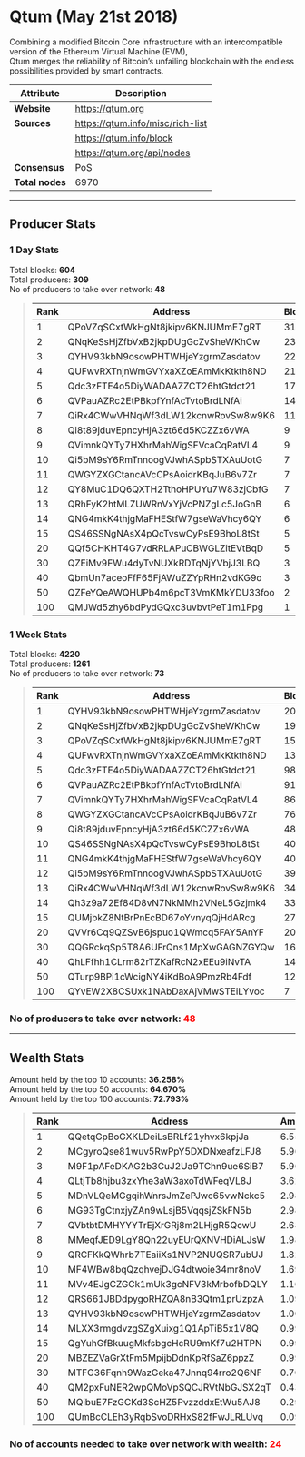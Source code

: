 # Qtum (May 21st 2018)
Combining a modified Bitcoin Core infrastructure with an intercompatible version of the Ethereum Virtual Machine (EVM),<br/>
Qtum merges the reliability of Bitcoin’s unfailing blockchain with the endless possibilities provided by smart contracts. <br/>

|Attribute|Description|
|---|---|
|**Website**|https://qtum.org|
|**Sources**|https://qtum.info/misc/rich-list|
| |https://qtum.info/block|
| |https://qtum.org/api/nodes|
|**Consensus**|PoS|
|**Total nodes**|6970|

---
## Producer Stats
### 1 Day Stats
Total blocks: **604**<br/>
Total producers: **309**<br/>
No of producers to take over network: **48**<br/>
> |Rank|Address|Blocks|
> |---|---|---|
> |1|QPoVZqSCxtWkHgNt8jkipv6KNJUMmE7gRT|31|
> |2|QNqKeSsHjZfbVxB2jkpDUgGcZvSheWKhCw|23|
> |3|QYHV93kbN9osowPHTWHjeYzgrmZasdatov|22|
> |4|QUFwvRXTnjnWmGVYxaXZoEAmMkKtkth8ND|21|
> |5|Qdc3zFTE4o5DiyWADAAZZCT26htGtdct21|17|
> |6|QVPauAZRc2EtPBkpfYnfAcTvtoBrdLNfAi|14|
> |7|QiRx4CWwVHNqWf3dLW12kcnwRovSw8w9K6|11|
> |8|Qi8t89jduvEpncyHjA3zt66d5KCZZx6vWA|9|
> |9|QVimnkQYTy7HXhrMahWigSFVcaCqRatVL4|9|
> |10|Qi5bM9sY6RmTnnoogVJwhASpbSTXAuUotG|7|
> |11|QWGYZXGCtancAVcCPsAoidrKBqJuB6v7Zr|7|
> |12|QY8MuC1DQ6QXTH2TthoHPUYu7W83zjCbfG|7|
> |13|QRhFyK2htMLZUWRnVxYjVcPNZgLc5JoGnB|6|
> |14|QNG4mkK4thjgMaFHEStfW7gseWaVhcy6QY|6|
> |15|QS46SSNgNAsX4pQcTvswCyPsE9BhoL8tSt|5|
> |20|QQf5CHKHT4G7vdRRLAPuCBWGLZitEVtBqD|5|
> |30|QZEiMv9FWu4dyTvNUXkRDTqNjYVbjJ3LBQ|3|
> |40|QbmUn7aceoFfF65FjAWuZZYpRHn2vdKG9o|3|
> |50|QZFeYQeAWQHUPb4m6pcT3VmKMkYDU33foo|2|
> |100|QMJWd5zhy6bdPydGQxc3uvbvtPeT1m1Ppg|1|

### 1 Week Stats
Total blocks: **4220**<br/>
Total producers: **1261**<br/>
No of producers to take over network: **73**<br/>
> |Rank|Address|Blocks|
> |---|---|---|
> |1|QYHV93kbN9osowPHTWHjeYzgrmZasdatov|203|
> |2|QNqKeSsHjZfbVxB2jkpDUgGcZvSheWKhCw|199|
> |3|QPoVZqSCxtWkHgNt8jkipv6KNJUMmE7gRT|158|
> |4|QUFwvRXTnjnWmGVYxaXZoEAmMkKtkth8ND|131|
> |5|Qdc3zFTE4o5DiyWADAAZZCT26htGtdct21|98|
> |6|QVPauAZRc2EtPBkpfYnfAcTvtoBrdLNfAi|91|
> |7|QVimnkQYTy7HXhrMahWigSFVcaCqRatVL4|86|
> |8|QWGYZXGCtancAVcCPsAoidrKBqJuB6v7Zr|76|
> |9|Qi8t89jduvEpncyHjA3zt66d5KCZZx6vWA|48|
> |10|QS46SSNgNAsX4pQcTvswCyPsE9BhoL8tSt|40|
> |11|QNG4mkK4thjgMaFHEStfW7gseWaVhcy6QY|40|
> |12|Qi5bM9sY6RmTnnoogVJwhASpbSTXAuUotG|39|
> |13|QiRx4CWwVHNqWf3dLW12kcnwRovSw8w9K6|34|
> |14|Qh3z9a72Ef84D8vN7NkMMh2VNeL5Gzjmk4|33|
> |15|QUMjbkZ8NtBrPnEcBD67oYvnyqQjHdARcg|27|
> |20|QVVr6Cq9QZSvB6jspuo1QWmcq5FAY5AnYF|20|
> |30|QQGRckqSp5T8A6UFrQns1MpXwGAGNZGYQw|16|
> |40|QhLFfhh1CLrm82rTZKafRcN2xEEu9iNvTA|14|
> |50|QTurp9BPi1cWcigNY4iKdBoA9PmzRb4Fdf|12|
> |100|QYvEW2X8CSUxk1NAbDaxAjVMwSTEiLYvoc|7|

### **No of producers to take over network: <span style="color:red">48</span>**

---
## Wealth Stats
Amount held by the top 10 accounts: **36.258%**<br/>
Amount held by the top 50 accounts: **64.670%**<br/>
Amount held by the top 100 accounts: **72.793%**<br/>
> |Rank|Address|Amount(%)|
> |---|---|---|
> |1|QQetqGpBoGXKLDeiLsBRLf21yhvx6kpjJa|6.5531|
> |2|MCgyroQse81wuv5RwPpY5DXDNxeafzLFJ8|5.9637|
> |3|M9F1pAFeDKAG2b3CuJ2Ua9TChn9ue6SiB7|5.9637|
> |4|QLtjTb8hjbu3zxYhe3aW3axoTdWFeqVL8J|3.6252|
> |5|MDnVLQeMGgqihWnrsJmZePJwc65vwNckc5|2.9818|
> |6|MG93TgCtnxjyZAn9wLsjB5VqqsjZSkFN5b|2.9818|
> |7|QVbtbtDMHYYYTrEjXrGRj8m2LHjgR5QcwU|2.6829|
> |8|MMeqfJED9LgY8Qn22uyEUrQXNVHDiALJsW|1.9879|
> |9|QRCFKkQWhrb7TEaiiXs1NVP2NUQSR7ubUJ|1.8272|
> |10|MF4WBw8bqQzqhvejDJG4dtwoie34mr8noV|1.6911|
> |11|MVv4EJgCZGCk1mUk3gcNFV3kMrbofbDQLY|1.1648|
> |12|QRS661JBDdpygoRHZQA8nB3Qtm1prUzpzA|1.0933|
> |13|QYHV93kbN9osowPHTWHjeYzgrmZasdatov|1.0065|
> |14|MLXX3rmgdvzgSZgXuixg1Q1ApTiB5x1V8Q|0.99390|
> |15|QgYuhGfBkuugMkfsbgcHcRU9mKf7u2HTPN|0.99390|
> |20|MBZEZVaGrXtFm5MpijbDdnKpRfSaZ6ppzZ|0.99390|
> |30|MTFG36Fqnh9WazGeka47Jnnq94rro2Q6NF|0.70230|
> |40|QM2pxFuNER2wpQMoVpSQCJRVtNbGJSX2qT|0.43680|
> |50|MQibuE7FzGCKd3ScHZ5PvzzddxEtWu5AJ8|0.29820|
> |100|QUmBcCLEh3yRqbSvoDRHxS82fFwJLRLUvq|0.094900|

### **No of accounts needed to take over network with wealth: <span style="color:red">24</span>**
